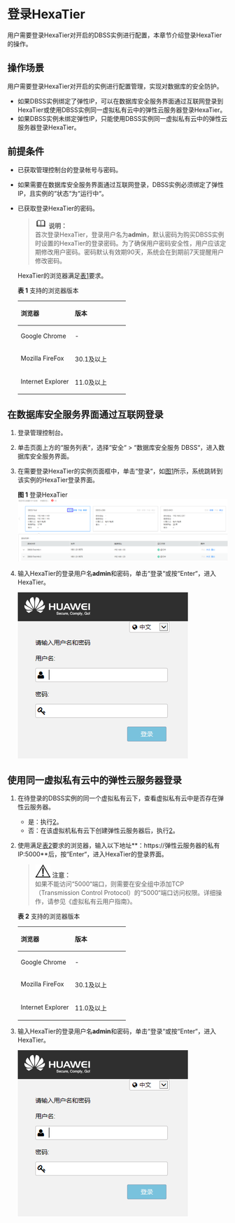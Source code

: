 # 登录HexaTier<a name="ZH-CN_TOPIC_0111166411"></a>

用户需要登录HexaTier对开启的DBSS实例进行配置，本章节介绍登录HexaTier的操作。

## 操作场景<a name="section25719543151056"></a>

用户需要登录HexaTier对开启的实例进行配置管理，实现对数据库的安全防护。

-   如果DBSS实例绑定了弹性IP，可以在数据库安全服务界面通过互联网登录到HexaTier或使用DBSS实例同一虚拟私有云中的弹性云服务器登录HexaTier。
-   如果DBSS实例未绑定弹性IP，只能使用DBSS实例同一虚拟私有云中的弹性云服务器登录HexaTier。

## 前提条件<a name="section26173815151056"></a>

-   已获取管理控制台的登录帐号与密码。
-   如果需要在数据库安全服务界面通过互联网登录，DBSS实例必须绑定了弹性IP，且实例的“状态“为“运行中“。
-   已获取登录HexaTier的密码。

    >![](public_sys-resources/icon-note.gif) **说明：**   
    >首次登录HexaTier，登录用户名为**admin**，默认密码为购买DBSS实例时设置的HexaTier的登录密码。为了确保用户密码安全性，用户应该定期修改用户密码。密码默认有效期90天，系统会在到期前7天提醒用户修改密码。  

    HexaTier的浏览器满足[表1](#table31027251162210)要求。 

    **表 1**  支持的浏览器版本

    <a name="table31027251162210"></a>
    <table><thead align="left"><tr id="row19104616335"><th class="cellrowborder" valign="top" width="50%" id="mcps1.2.3.1.1"><p id="p1010126143316"><a name="p1010126143316"></a><a name="p1010126143316"></a>浏览器</p>
    </th>
    <th class="cellrowborder" valign="top" width="50%" id="mcps1.2.3.1.2"><p id="p12108653312"><a name="p12108653312"></a><a name="p12108653312"></a>版本</p>
    </th>
    </tr>
    </thead>
    <tbody><tr id="row310565337"><td class="cellrowborder" valign="top" width="50%" headers="mcps1.2.3.1.1 "><p id="p121086183313"><a name="p121086183313"></a><a name="p121086183313"></a>Google Chrome</p>
    </td>
    <td class="cellrowborder" valign="top" width="50%" headers="mcps1.2.3.1.2 "><p id="p61012673318"><a name="p61012673318"></a><a name="p61012673318"></a>-</p>
    </td>
    </tr>
    <tr id="row1910156193316"><td class="cellrowborder" valign="top" width="50%" headers="mcps1.2.3.1.1 "><p id="p14101868333"><a name="p14101868333"></a><a name="p14101868333"></a>Mozilla FireFox</p>
    </td>
    <td class="cellrowborder" valign="top" width="50%" headers="mcps1.2.3.1.2 "><p id="p1710116103311"><a name="p1710116103311"></a><a name="p1710116103311"></a>30.1及以上</p>
    </td>
    </tr>
    <tr id="row181018663319"><td class="cellrowborder" valign="top" width="50%" headers="mcps1.2.3.1.1 "><p id="p51066113319"><a name="p51066113319"></a><a name="p51066113319"></a>Internet Explorer</p>
    </td>
    <td class="cellrowborder" valign="top" width="50%" headers="mcps1.2.3.1.2 "><p id="p61110612331"><a name="p61110612331"></a><a name="p61110612331"></a>11.0及以上</p>
    </td>
    </tr>
    </tbody>
    </table>


## 在数据库安全服务界面通过互联网登录<a name="section59621770151056"></a>

1.  登录管理控制台。
2.  单击页面上方的“服务列表“，选择“安全“  \>  “数据库安全服务 DBSS“，进入数据库安全服务界面。
3.  在需要登录HexaTier的实例页面框中，单击“登录“，如[图1](#fig025582318449)所示，系统跳转到该实例的HexaTier登录界面。

    **图 1**  登录HexaTier<a name="fig025582318449"></a>  
    ![](figures/登录HexaTier.png "登录HexaTier")

4.  输入HexaTier的登录用户名**admin**和密码，单击“登录“或按“Enter“，进入HexaTier。

    ![](figures/HexaTier登录页面.png)


## 使用同一虚拟私有云中的弹性云服务器登录<a name="section4560884124237"></a>

1.  在待登录的DBSS实例的同一个虚拟私有云下，查看虚拟私有云中是否存在弹性云服务器。
    -   是：执行[2](#l7ab55acbe3894374a66e9e390f362f36)。
    -   否：在该虚拟机私有云下创建弹性云服务器后，执行[2](#l7ab55acbe3894374a66e9e390f362f36)。

2.  <a name="l7ab55acbe3894374a66e9e390f362f36"></a>使用满足[表2](#t505be23c06ee4bbabed5ab52f8a9539a)要求的浏览器，输入以下地址**：https://弹性云服务器的私有IP:5000**后，按“Enter“，进入HexaTier的登录界面。

    >![](public_sys-resources/icon-notice.gif) **注意：**   
    >如果不能访问“5000“端口，则需要在安全组中添加TCP（Transmission Control Protocol）的“5000“端口访问权限。详细操作，请参见《虚拟私有云用户指南》。  

    **表 2**  支持的浏览器版本

    <a name="t505be23c06ee4bbabed5ab52f8a9539a"></a>
    <table><thead align="left"><tr id="zh-cn_topic_0111166411_row19104616335"><th class="cellrowborder" valign="top" width="50%" id="mcps1.2.3.1.1"><p id="zh-cn_topic_0111166411_p1010126143316"><a name="zh-cn_topic_0111166411_p1010126143316"></a><a name="zh-cn_topic_0111166411_p1010126143316"></a>浏览器</p>
    </th>
    <th class="cellrowborder" valign="top" width="50%" id="mcps1.2.3.1.2"><p id="zh-cn_topic_0111166411_p12108653312"><a name="zh-cn_topic_0111166411_p12108653312"></a><a name="zh-cn_topic_0111166411_p12108653312"></a>版本</p>
    </th>
    </tr>
    </thead>
    <tbody><tr id="zh-cn_topic_0111166411_row310565337"><td class="cellrowborder" valign="top" width="50%" headers="mcps1.2.3.1.1 "><p id="zh-cn_topic_0111166411_p121086183313"><a name="zh-cn_topic_0111166411_p121086183313"></a><a name="zh-cn_topic_0111166411_p121086183313"></a>Google Chrome</p>
    </td>
    <td class="cellrowborder" valign="top" width="50%" headers="mcps1.2.3.1.2 "><p id="zh-cn_topic_0111166411_p61012673318"><a name="zh-cn_topic_0111166411_p61012673318"></a><a name="zh-cn_topic_0111166411_p61012673318"></a>-</p>
    </td>
    </tr>
    <tr id="zh-cn_topic_0111166411_row1910156193316"><td class="cellrowborder" valign="top" width="50%" headers="mcps1.2.3.1.1 "><p id="zh-cn_topic_0111166411_p14101868333"><a name="zh-cn_topic_0111166411_p14101868333"></a><a name="zh-cn_topic_0111166411_p14101868333"></a>Mozilla FireFox</p>
    </td>
    <td class="cellrowborder" valign="top" width="50%" headers="mcps1.2.3.1.2 "><p id="zh-cn_topic_0111166411_p1710116103311"><a name="zh-cn_topic_0111166411_p1710116103311"></a><a name="zh-cn_topic_0111166411_p1710116103311"></a>30.1及以上</p>
    </td>
    </tr>
    <tr id="zh-cn_topic_0111166411_row181018663319"><td class="cellrowborder" valign="top" width="50%" headers="mcps1.2.3.1.1 "><p id="zh-cn_topic_0111166411_p51066113319"><a name="zh-cn_topic_0111166411_p51066113319"></a><a name="zh-cn_topic_0111166411_p51066113319"></a>Internet Explorer</p>
    </td>
    <td class="cellrowborder" valign="top" width="50%" headers="mcps1.2.3.1.2 "><p id="zh-cn_topic_0111166411_p61110612331"><a name="zh-cn_topic_0111166411_p61110612331"></a><a name="zh-cn_topic_0111166411_p61110612331"></a>11.0及以上</p>
    </td>
    </tr>
    </tbody>
    </table>

3.  输入HexaTier的登录用户名**admin**和密码，单击“登录“或按“Enter“，进入HexaTier。

    ![](figures/HexaTier登录页面.png)


